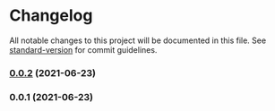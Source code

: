 # Changelog

All notable changes to this project will be documented in this file. See [standard-version](https://github.com/conventional-changelog/standard-version) for commit guidelines.

### [0.0.2](https://github.com/JackMarksThomas/nuxt-lazy-scripts/compare/v0.0.1...v0.0.2) (2021-06-23)

### 0.0.1 (2021-06-23)
